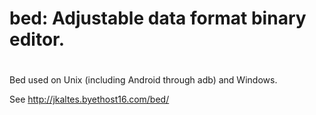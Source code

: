 # **bed: Adjustable data format binary editor.**
# 
Bed used on Unix (including Android through adb) and Windows.

See http://jkaltes.byethost16.com/bed/
